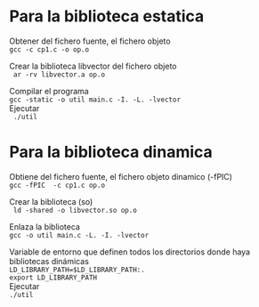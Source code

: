 # Para la biblioteca estatica  

Obtener del fichero fuente, el fichero objeto<br>
` gcc -c cp1.c -o op.o `    

Crear la biblioteca libvector del fichero objeto<br>
` ar -rv libvector.a op.o`  

Compilar el programa<br>
`gcc -static -o util main.c -I. -L. -lvector ` <br>
Ejecutar <br>
` ./util`                    
 
# Para la biblioteca dinamica
Obtiene del fichero fuente, el fichero objeto dinamico (-fPIC)<br>
`gcc -fPIC  -c cp1.c op.o` 

Crear la biblioteca (so)<br>
` ld -shared -o libvector.so op.o`   

Enlaza la biblioteca<br>
` gcc -o util main.c -L. -I. -lvector ` 

Variable de entorno que definen todos los directorios donde haya bibliotecas dinámicas<br>
` LD_LIBRARY_PATH=$LD_LIBRARY_PATH:. 
`    
`export LD_LIBRARY_PATH`<br>
Ejecutar<br>
`./util                              
`
